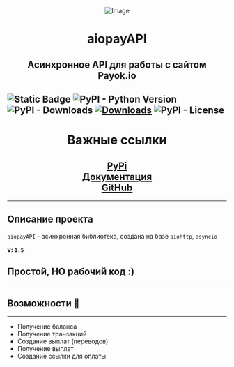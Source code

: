 
<p align="center">
  <img src="https://ic.wampi.ru/2023/10/04/LOGO.png" alt="Image"/>
</p>


<h1 align='center'><b> aiopayAPI </b>
<h2 align="center"> Асинхронное API для работы с сайтом Payok.io</h2></h1>


![Static Badge](https://img.shields.io/badge/author-artizsq-blue) ![PyPI - Python Version](https://img.shields.io/pypi/pyversions/aiopayAPI) ![PyPI - Downloads](https://img.shields.io/pypi/dm/aiopayAPI) [![Downloads](https://static.pepy.tech/badge/aiopayAPI)](https://pepy.tech/project/aiopayAPI)
![PyPI - License](https://img.shields.io/pypi/l/aiopayAPI) 
-------------------------------

<h1 align="center">Важные ссылки</h1>
<h2 align="center">
  <a href="https://pypi.org/project/aiopayAPI/">PyPi</a>
  <br>
  <a href="https://aiopayapi.readthedocs.io/ru/latest/index.html">Документация</a>
  <br>
  <a href="">GitHub</a>
</h2>

------
## Описание проекта
`aiopayAPI` - асинхронная библиотека, создана на базе `aiohttp`, `asyncio`

**v: `1.5`**

## Простой, НО рабочий код :)

----
## Возможности 💪
---------------------------------
- Получение баланса
- Получение транзакций
- Создание выплат (переводов)
- Получение выплат
- Создание ссылки для оплаты







